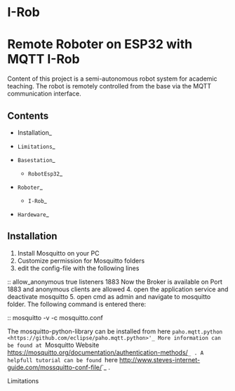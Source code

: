 # I-Rob
Remote Roboter on ESP32 with MQTT
I-Rob
================================
Content of this project is a semi-autonomous robot system for academic teaching. The robot is remotely controlled from the base via the MQTT communication interface. 


Contents
--------

* Installation_
* `Limitations`_
* `Basestation`_
    * `RobotEsp32`_

* `Roboter`_
    * `I-Rob`_
* `Hardeware`_


Installation
------------

1. Install Mosquitto on your PC
2. Customize permission for Mosquitto folders
3. edit the config-file with the following lines

::
	allow_anonymous true
	listeners 1883
Now the Broker is available on Port 1883 and anonymous clients are allowed
4. open the application service and deactivate mosquitto
5. open cmd as admin and navigate to mosquitto folder. The following command is entered there:

::
   mosquitto -v -c mosquitto.conf

The mosquitto-python-library can be installed from here `paho.mqtt.python <https://github.com/eclipse/paho.mqtt.python>'_
More information can be found at `Mosquitto Website <https://mosquitto.org/documentation/authentication-methods/>`_ .
A helpfull tutorial can be found `here <http://www.steves-internet-guide.com/mossquitto-conf-file/>`_ .


Limitations
